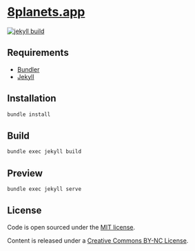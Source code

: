 # [8planets.app](https://8planets.app)

[![jekyll build](https://github.com/pixyzehn/8planets.app/actions/workflows/build.yml/badge.svg)](https://github.com/pixyzehn/8planets.app/actions/workflows/build.yml)

## Requirements

- [Bundler](https://bundler.io)
- [Jekyll](https://jekyllrb.com)

## Installation

```bash
bundle install
```

## Build

```bash
bundle exec jekyll build
```

## Preview

```bash
bundle exec jekyll serve
```

## License

Code is open sourced under the [MIT license](LICENSE).

Content is released under a [Creative Commons BY-NC License](http://creativecommons.org/licenses/by-nc/4.0/).
